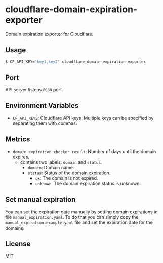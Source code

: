# cloudflare-domain-expiration-exporter

Domain expiration exporter for Cloudflare.

## Usage

```bash
$ CF_API_KEY="key1,key2" cloudflare-domain-expiration-exporter
```

## Port

API server listens `8080` port.

## Environment Variables

- `CF_API_KEYS`: Cloudflare API keys. Multiple keys can be specified by separating them with commas.

## Metrics

- `domain_expiration_checker_result`: Number of days until the domain expires.
  - contains two labels: `domain` and `status`.
    - `domain`: Domain name.
    - `status`: Status of the domain expiration.
      - `ok`: The domain is not expired.
      - `unknown`: The domain expiration status is unknown.

## Set manual expiration

You can set the expiration date manually by setting domain expirations in file `manual_expiration.yaml`.
To do that you can simply copy the `manual_expiration.example.yaml` file and set the expiration date for the domains.

## License

MIT
